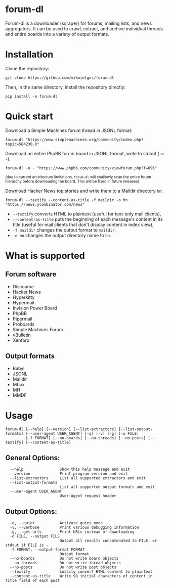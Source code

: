# forum-dl

Forum-dl is a downloader (scraper) for forums, mailing lists, and news aggregators. It can be used to crawl, extract, and archive individual threads and entire boards into a variety of output formats.

# Installation

Clone the repository:

```
git clone https://github.com/mikwielgus/forum-dl
```

Then, in the same directory, install the repository directly: 

```
pip install -e forum-dl
```

# Quick start

Download a Simple Machines forum thread in JSONL format:

```
forum-dl "https://www.simplemachines.org/community/index.php?topic=584230.0"
```

Download an entire PhpBB forum board in JSONL format, write to stdout (`-o -`).

```
forum-dl -o - "https://www.phpbb.com/community/viewforum.php?f=696"
```

<sub>(due to current architecture limitations, `forum-dl` will shallowly scan the entire forum hierarchy before downloading the board. This will be fixed in future releases)</sub>

Download Hacker News top stories and write them to a Maildir directory `hn`:

```
forum-dl --textify --content-as-title -f maildir -o hn "https://news.ycombinator.com/news"
```

- `--textify` converts HTML to plaintext (useful for text-only mail clients),
- `--content-as-title` puts the beginning of each message's content in its title (useful for mail clients that don't display content in index view),
- `-f maildir` changes the output format to `maildir`,
- `-o hn` changes the output directory name to `hn`.

# What is supported

## Forum software

- Discourse
- Hacker News
- Hyperkitty
- Hypermail
- Invision Power Board
- PhpBB
- Pipermail
- Proboards
- Simple Machines Forum
- vBulletin
- Xenforo

## Output formats

- Babyl
- JSONL
- Maildir
- Mbox
- MH
- MMDF

# Usage

```
forum-dl [--help] [--version] [--list-extractors] [--list-output-formats] [--user-agent USER_AGENT] [-q] [-v] [-g] [-o FILE]
         [-f FORMAT] [--no-boards] [--no-threads] [--no-posts] [--textify] [--content-as-title]
```

## General Options:

```
  --help                Show this help message and exit
  --version             Print program version and exit
  --list-extractors     List all supported extractors and exit
  --list-output-formats
                        List all supported output formats and exit
  --user-agent USER_AGENT
                        User-Agent request header
```

## Output Options:

```
  -q, --quiet           Activate quiet mode
  -v, --verbose         Print various debugging information
  -g, --get-urls        Print URLs instead of downloading
  -o FILE, --output FILE
                        Output all results concatenated to FILE, or stdout if FILE is -
  -f FORMAT, --output-format FORMAT
                        Output format
  --no-boards           Do not write board objects
  --no-threads          Do not write thread objects
  --no-posts            Do not write post objects
  --textify             Lossily convert HTML content to plaintext
  --content-as-title    Write 98 initial characters of content in title field of each post
```
